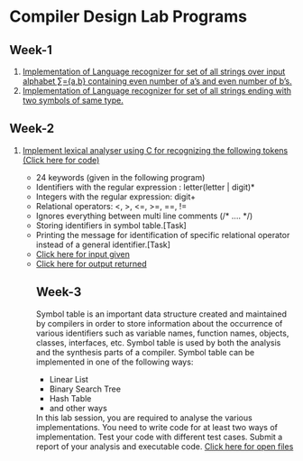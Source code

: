 # Compiler Design Lab Programs

<h2>Week-1</h2>
<ol>
<li><a href="https://github.com/bineethkumar/Compiler-Design-Lab/blob/master/Week1-Lab-Exercise/problem1.cpp">Implementation of Language recognizer for set of all strings over input alphabet ∑={a,b}
containing even number of a’s and even number of b’s.</a></li>
<li><a href="https://github.com/bineethkumar/Compiler-Design-Lab/blob/master/Week1-Lab-Exercise/problem2.cpp">Implementation of Language recognizer for set of all strings ending with two symbols of
same type.</a></li>
</ol>
<h2>Week-2</h2>
<ol>
<li><a href="https://github.com/bineethkumar/AP19110010396-CSE306L/blob/master/Week2-Lab-Exercise/program1.c">Implement lexical analyser using C for recognizing the following tokens (Click here for code)</a></li>
<ul>
<li>24 keywords (given in the following program)</li>
<li>Identifiers with the regular expression : letter(letter | digit)*</li>
<li>Integers with the regular expression: digit+</li>
<li>Relational operators: <, >, <=, >=, ==, !=</li>
<li>Ignores everything between multi line comments (/* .... */)</li>
<li>Storing identifiers in symbol table.[Task]</li>
<li>Printing the message for identification of specific relational operator instead
of a general identifier.[Task]</li>
<li><a href="https://github.com/bineethkumar/AP19110010396-CSE306L/blob/master/Week2-Lab-Exercise/input.txt">Click here for input given</a></li> 
<li><a href="https://github.com/bineethkumar/AP19110010396-CSE306L/blob/master/Week2-Lab-Exercise/output.txt">Click here for output returned</a></li>
<h2>Week-3</h2>
Symbol table is an important data structure created and maintained by compilers in order to
store information about the occurrence of various identifiers such as variable names, function
names, objects, classes, interfaces, etc. Symbol table is used by both the analysis and the
synthesis parts of a compiler. Symbol table can be implemented in one of the following ways:
<ul>
<li>Linear List</li>
<li>Binary Search Tree</li>
<li>Hash Table</li>
<li>and other ways</li>
</ul>
In this lab session, you are required to analyse the various implementations. You need to write
code for at least two ways of implementation. Test your code with different test cases. Submit
a report of your analysis and executable code.  
<a href="https://github.com/bineethkumar/AP19110010396-CSE306L/blob/master/Week3-Lab-Exercise">Click here for open files</a>
</ol>